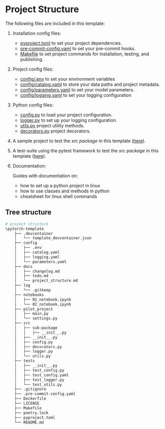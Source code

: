 # Project Structure

The following files are included in this template:

1. Installation config files:
    - [pyproject.toml](../pyproject.toml) to set your project dependencies.
    - [pre-commit-config.yaml](../pre-commit-config.yaml) to set your pre-commit hooks.
    - [Makefile](../Makefile) to set project commands for installation, testing, and publishing.

2. Project config files:
    - [config/.env](../config/template.env) to set your environment variables
    - [config/catalog.yaml](../config/config.yaml) to store your data paths and project metadata.
    - [config/parameters.yaml](../config/params.yaml) to set your model parameters.
    - [config/logging.yaml](../config/logging.yaml) to set your logging configuration

3. Python config files:
    - [config.py](../src/config.py) to load your project configuration.
    - [logger.py](../src/logger.py) to set up your logging configuration.
    - [utils.py](../src/utils.py) project utility methods.
    - [decorators.py](../src/decorators.py) project decorators.

6. A sample project to test the *src package* in this template ([here](../pilot_project/main.py)).

5. A test-suite using the pytest framework to test the *src package* in this template ([here](tests/test_utils.py)).

6. Documentation:

    Guides with documentation on:
    - how to set up a python project in linux
    - how to use classes and methods in python
    - cheatsheet for linux shell commands

## Tree structure

```bash
# project structure
\pytorch-template
    ├── .devcontainer
    │   └── template_devcontainer.json
    ├── config
    │   ├── .env
    │   ├── catalog.yaml
    │   ├── logging.yaml
    │   └── parameters.yaml
    ├── docs
    │   ├── changelog.md
    │   ├── todo.md
    │   └── project_structure.md
    ├── log
    │   └── .gitkeep
    ├── notebooks
    │   ├── 01_notebook.ipynb
    │   └── 02_notebook.ipynb
    ├── pilot_project
    │   ├── main.py
    │   └── settings.py
    ├── src
    │   ├── sub-package
    │   │   ├── __init__.py
    │   ├── __init__.py
    │   ├── config.py
    │   ├── decorators.py
    │   ├── logger.py
    │   └── utils.py
    ├── tests
    │   ├── __init__.py
    │   ├── test_config.py
    │   ├── test_config.yaml
    │   ├── test_logger.py
    │   └── test_utils.py
    ├── .gitignore
    ├── .pre-commit-config.yaml
    ├── Dockerfile
    ├── LICENSE
    ├── Makefile
    ├── poetry.lock
    ├── pyproject.toml
    └── README.md
```

